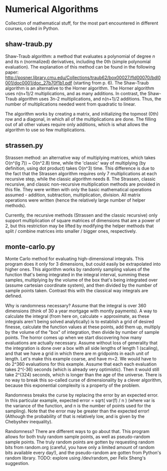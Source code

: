 Numerical Algorithms
====================

Collection of mathematical stuff, for the most part encountered in different courses, coded in Python. 

shaw-traub.py
-------------

Shaw-Traub algorithm: a method that evaluates a polynomial of degree _n_ and its n (normalized) derivatives, 
including the 0th (simple polynomial evaluation). The explanation of this method can be found in the following 
paper: http://posner.library.cmu.edu/Collections/traub62/box00027/fld00070/bdl0001/doc0001/doc_27b70f1b1.pdf
(starting from p. 6). The Shaw-Traub algorithm is an alternative to the Horner algorithm. The Horner 
algorithm uses n(n+1)/2 multiplications, and as many additions. In contrast, the Shaw-Traub algorithm
uses 3n-2 multiplications, and n(n+1)/2 additions. Thus, the number of multiplications needed went from 
quadratic to linear. 

The algorithm works by creating a matrix, and initializing the topmost (0th) row and a diagonal, in which
all of the multiplications are done. The filling out of all other values require only additions, which 
is what allows the algorithm to use so few multiplications. 


strassen.py
-----------

Strassen method: an alternative way of multiplying matrices, which takes O(n^(lg 7)) ~ O(n^2.8) time, while 
the 'classic' way of multiplying (by definition, using dot product) takes O(n^3) time. This difference is 
due to the fact that the Strassen algorithm requires only 7 multiplications at each recursive step, while 
the classic algorithm needs 8. The Strassen, classic recursive, and classic non-recursive multiplication
methods are provided in this file. They were written with only the basic mathematical operations assumed - 
addition, subtraction, multiplication, division. All matrix operations were written (hence the relatively
large number of helper methods).

Currently, the recursive methods (Strassen and the classic recursive) only support multiplication of square
matrices of dimensions that are a power of 2, but this restriction may be lifted by modifying the helper 
methods that split / combine matrices into smaller / bigger ones, respectively.


monte-carlo.py
--------------

Monte Carlo method for evaluating high-dimensional integrals. This program does it only for 3 dimensions, but
could easily be extrapolated into higher ones. This algorithm works by randomly sampling values of the 
function that's being integrated in the integral interval, summing these samples, multiplying by the volume
of the box that's being integrated over (assume cartesian coordinate system), and then divided by the number of
sample points taken. Contrast this with the classical way integrals are defined. 

Why is randomness necessary? Assume that the integral is over 360 dimensions (think of 30 a year mortgage with 
montly payments). A way to calculate the integral (from here on, calculate = approximate, as these integrals
aren't being solved analytically) is to establish a grid of desired finesse, calculate the function values at 
these points, add them up, multiply by the volume of the "box" of integration, then divide by number of sample 
points. The horror comes up when we start discovering how many evaluations are actually necessary. Assume 
without loss of generality that the integration is done over a box with all side lengths of length 1 (scaling),
and that we have a grid in which there are m gridpoints in each unit of length. Let's make this example coarse, 
and have m=2. We would have to do 2^360 evaluations for this example. Assume that each each evaluation takes 
2^(-36) seconds (which is already very optimistic). Then it would still take 2^(324) seconds, which is longer
than the age of the universe. There is no way to break this so-called curse of dimensionality by a clever 
algorithm, because this exponential complexity is a property of the problem. 

Randomness breaks the curse by replacing the error by an expected error. In this particular example, 
expected error = sqrt( var(f) / n ) (where var is the variance of the function, and n is the number of points 
used for the sampling). Note that the error may be greater than the expected error! (Although the probability
of that is relatively low, and is given by the Chebyshev inequality). 

Randomness? There are different ways to go about that. This program allows for both truly random sample points, 
as well as pseudo-random sample points. The truly random points are gotten by requesting random bits from 
random.org (careful, you have only a limited amount of random bits available every day!), and the pseudo-random
are gotten from Python's random library. TODO: explore using /dev/random, per Felix Sheng's suggestion. 